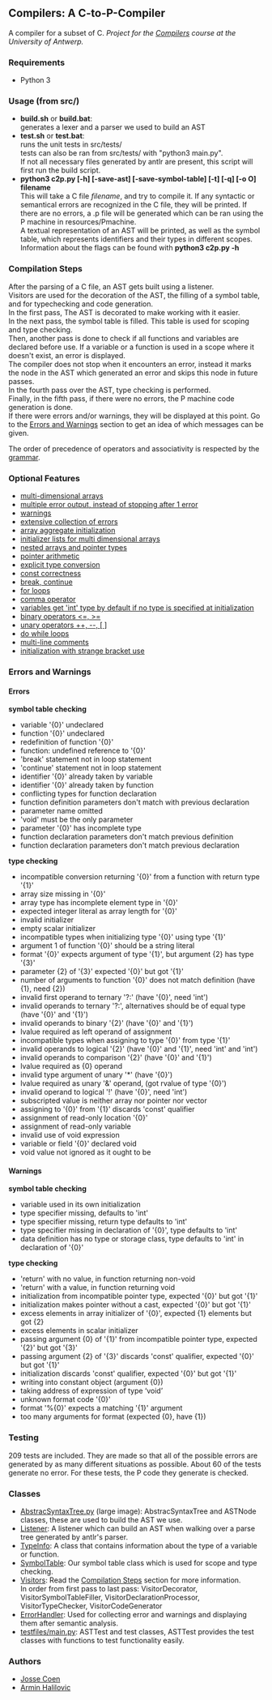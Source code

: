 ## Compilers: A C-to-P-Compiler

A compiler for a subset of C. _Project for the [Compilers](https://www.uantwerpen.be/popup/opleidingsonderdeel.aspx?catalognr=1001WETTEL&taal=en&aj=2015) course at the University of Antwerp._ 

### Requirements

*   Python 3

### Usage (from src/)

*   **build.sh** or **build.bat**:  
    generates a lexer and a parser we used to build an AST
*   **test.sh** or **test.bat**:  
    runs the unit tests in src/tests/  
    tests can also be ran from src/tests/ with "python3 main.py".  
    If not all necessary files generated by antlr are present, this script will first run the build script.
*   **python3 c2p.py [-h] [-save-ast] [-save-symbol-table] [-t] [-q] [-o O] filename**  
    This will take a C file _filename_, and try to compile it. If any syntactic or semantical errors are recognized in the C file, they will be printed. If there are no errors, a .p file will be generated which can be ran using the P machine in resources/Pmachine.  
    A textual representation of an AST will be printed, as well as the symbol table, which represents identifiers and their types in different scopes.  
    Information about the flags can be found with **python3 c2p.py -h**

### Compilation Steps

After the parsing of a C file, an AST gets built using a listener.  
Visitors are used for the decoration of the AST, the filling of a symbol table, and for typechecking and code generation.  
In the first pass, The AST is decorated to make working with it easier.  
In the next pass, the symbol table is filled. This table is used for scoping and type checking.  
Then, another pass is done to check if all functions and variables are declared before use. If a variable or a function is used in a scope where it doesn't exist, an error is displayed.  
The compiler does not stop when it encounters an error, instead it marks the node in the AST which generated an error and skips this node in future passes.  
In the fourth pass over the AST, type checking is performed.  
Finally, in the fifth pass, if there were no errors, the P machine code generation is done.  
If there were errors and/or warnings, they will be displayed at this point. Go to the [Errors and Warnings](#errors-and-warnings) section to get an idea of which messages can be given.

The order of precedence of operators and associativity is respected by the [grammar](src/C.g4).

### Optional Features

*   [multi-dimensional arrays](src/tests/programs/matrixMultiplication.c)
*   [multiple error output, instead of stopping after 1 error](src/tests/variable-declarations/char-arrays-pointers.txt)
*   [warnings](src/tests/function-declarations/22.txt)
*   [extensive collection of errors](#errors-and-warnings)
*   [array aggregate initialization](src/tests/misc/multidimensional-arrays.c)
*   [initializer lists for multi dimensional arrays](src/tests/misc/multidimensional-arrays.c)
*   [nested arrays and pointer types](src/tests/variable-declarations/multi-arrays-pointers.c)
*   [pointer arithmetic](src/tests/binary-operators/pointer-arithmetic.c)
*   [explicit type conversion](src/tests/programs/areaCirclePointer.c)
*   [const correctness](src/tests/const/10.c)
*   [break, continue](src/tests/misc/for-and-while.c)
*   [for loops](src/tests/misc/for-and-while.c)
*   [comma operator](src/tests/misc/global-var.c)
*   [variables get 'int' type by default if no type is specified at initialization](src/tests/function-declarations/23.c)
*   [binary operators <=, >=](src/tests/binary-operators/correct-literals.c)
*   [unary operators ++, --, [ ]](src/tests/unary-operators/5.c)
*   [do while loops](src/tests/misc/flow-control.c)
*   [multi-line comments](src/tests/programs/primsAlgorithm.c)
*   [initialization with strange bracket use](src/tests/variable-declarations/strange-brackets.c)

### Errors and Warnings

#### Errors

**symbol table checking**

*   variable '{0}' undeclared
*   function '{0}' undeclared
*   redefinition of function '{0}'
*   function: undefined reference to '{0}'
*   'break' statement not in loop statement
*   'continue' statement not in loop statement
*   identifier '{0}' already taken by variable
*   identifier '{0}' already taken by function
*   conflicting types for function declaration
*   function definition parameters don't match with previous declaration
*   parameter name omitted
*   'void' must be the only parameter
*   parameter '{0}' has incomplete type
*   function declaration parameters don't match previous definition
*   function declaration parameters don't match previous declaration

**type checking**

*   incompatible conversion returning '{0}' from a function with return type '{1}'
*   array size missing in '{0}'
*   array type has incomplete element type in '{0}'
*   expected integer literal as array length for '{0}'
*   invalid initializer
*   empty scalar initializer
*   incompatible types when initializing type '{0}' using type '{1}'
*   argument 1 of function '{0}' should be a string literal
*   format '{0}' expects argument of type '{1}', but argument {2} has type '{3}'
*   parameter {2} of '{3}' expected '{0}' but got '{1}'
*   number of arguments to function '{0}' does not match definition (have {1}, need {2})
*   invalid first operand to ternary '?:' (have '{0}', need 'int')
*   invalid operands to ternary '?:', alternatives should be of equal type (have '{0}' and '{1}')
*   invalid operands to binary '{2}' (have '{0}' and '{1}')
*   lvalue required as left operand of assignment
*   incompatible types when assigning to type '{0}' from type '{1}'
*   invalid operands to logical '{2}' (have '{0}' and '{1}', need 'int' and 'int')
*   invalid operands to comparison '{2}' (have '{0}' and '{1}')
*   lvalue required as {0} operand
*   invalid type argument of unary '*' (have '{0}')
*   lvalue required as unary '&' operand, (got rvalue of type '{0}')
*   invalid operand to logical '!' (have '{0}', need 'int')
*   subscripted value is neither array nor pointer nor vector
*   assigning to '{0}' from '{1}' discards 'const' qualifier
*   assignment of read-only location '{0}'
*   assignment of read-only variable
*   invalid use of void expression
*   variable or field '{0}' declared void
*   void value not ignored as it ought to be

#### Warnings

**symbol table checking**

*   variable used in its own initialization
*   type specifier missing, defaults to 'int'
*   type specifier missing, return type defaults to 'int'
*   type specifier missing in declaration of '{0}', type defaults to 'int'
*   data definition has no type or storage class, type defaults to 'int' in declaration of '{0}'

**type checking**

*   'return' with no value, in function returning non-void
*   'return' with a value, in function returning void
*   initialization from incompatible pointer type, expected '{0}' but got '{1}'
*   initialization makes pointer without a cast, expected '{0}' but got '{1}'
*   excess elements in array initializer of '{0}', expected {1} elements but got {2}
*   excess elements in scalar initializer
*   passing argument {0} of '{1}' from incompatible pointer type, expected '{2}' but got '{3}'
*   passing argument {2} of '{3}' discards 'const' qualifier, expected '{0}' but got '{1}'
*   initialization discards 'const' qualifier, expected '{0}' but got '{1}'
*   writing into constant object (argument {0})
*   taking address of expression of type ‘void’
*   unknown format code '{0}'
*   format '%{0}' expects a matching '{1}' argument
*   too many arguments for format (expected {0}, have {1})

### Testing

209 tests are included. They are made so that all of the possible errors are generated by as many different situations as possible. About 60 of the tests generate no error. For these tests, the P code they generate is checked.

### Classes

*   [AbstracSyntaxTree.py](images/AbstractSyntaxTree.png) (large image): AbstracSyntaxTree and ASTNode classes, these are used to build the AST we use.
*   [Listener](images/Listener.png): A listener which can build an AST when walking over a parse tree generated by antlr's parser.
*   [TypeInfo](images/TypeInfo.png): A class that contains information about the type of a variable or function.
*   [SymbolTable](images/SymbolTable.png): Our symbol table class which is used for scope and type checking.
*   [Visitors](images/Visitors.png): Read the [Compilation Steps](#compilation) section for more information.  
    In order from first pass to last pass: VisitorDecorator, VisitorSymbolTableFiller, VisitorDeclarationProcessor, VisitorTypeChecker, VisitorCodeGenerator
*   [ErrorHandler](images/ErrorHandler.png): Used for collecting error and warnings and displaying them after semantic analysis.
*   [testfiles/main.py](images/testfiles-main.png): ASTTest and test classes, ASTTest provides the test classes with functions to test functionality easily.

### Authors
* [Josse Coen](https://github.com/jsscn)
* [Armin Halilovic](https://github.com/arminnh)
